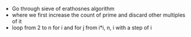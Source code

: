 - Go through sieve of erathosnes algorithm
- where we first increase the count of prime and discard other multiples of it
- loop from 2 to n for i and for j from i*i, n, i with a step of i
